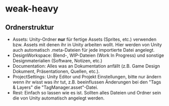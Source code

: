 # weak-heavy


## Ordnerstruktur


* Assets: Unity-Ordner **nur** für fertige Assets (Sprites, etc.) verwenden bzw. Assets mit denen ihr in Unity arbeiten wollt. Hier werden von Unity auch automatisch .meta-Dateien für jede importierte Datei angelegt.
* DesignWorkspace: Blend-, WIP-Dateien (Work In Progress) und sonstige Designmaterialien (Software, Notizen, etc.)
* Documentation: Alles was an Dokumentation anfällt (z.B. Game Design Dokument, Präsentationen, Quellen, etc.).
* ProjectSettings: Unity Editor und Projekt Einstellungen, bitte nur ändern wenn ihr wisst was ihr tut, z.B. beeinflussen Änderungen bei den "Tags & Layers" die "TagManager.asset"-Datei.
* Rest: Einfach so lassen wie es ist. Sollten alles Dateien und Ordner sein die von Unity automatisch angelegt werden.
